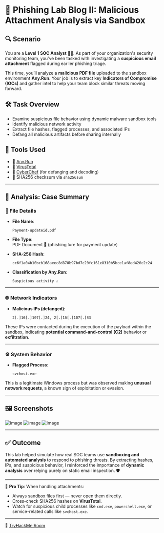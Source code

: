 # 🧪 Phishing Lab Blog II: Malicious Attachment Analysis via Sandbox

## 🔍 Scenario
You are a **Level 1 SOC Analyst** 🧑‍💻. As part of your organization's security monitoring team, you’ve been tasked with investigating a **suspicious email attachment** flagged during earlier phishing triage.

This time, you’ll analyze a **malicious PDF file** uploaded to the sandbox environment **Any.Run**. Your job is to extract key **Indicators of Compromise (IOCs)** and gather intel to help your team block similar threats moving forward.

## 🛠️ Task Overview
- Examine suspicious file behavior using dynamic malware sandbox tools
- Identify malicious network activity
- Extract file hashes, flagged processes, and associated IPs
- Defang all malicious artifacts before sharing internally

## 🧰 Tools Used
- 🧪 [Any.Run](https://app.any.run/)
- 🦠 [VirusTotal](https://www.virustotal.com/)
- 🧂 [CyberChef](https://gchq.github.io/CyberChef/) (for defanging and decoding)
- 🔐 SHA256 checksum via `sha256sum`

---

## 📁 Analysis: Case Summary

### 📄 File Details

- **File Name**:  
  ```plaintext
  Payment-updateid.pdf
  ```

- **File Type**:  
  PDF Document 📎 (phishing lure for payment update)

- **SHA-256 Hash**:  
  ```plaintext
  cc6f1a04b10bcb168aeec8d870b97bd7c20fc161e8310b5bce1af8ed420e2c24
  ```

- **Classification by Any.Run**:  
  ```plaintext
  Suspicious activity ⚠️
  ```

---

### 🌐 Network Indicators

- **Malicious IPs (defanged)**:
  ```plaintext
  2[.]16[.]107[.]24, 2[.]16[.]107[.]83
  ```

These IPs were contacted during the execution of the payload within the sandbox, indicating **potential command-and-control (C2)** behavior or **exfiltration**.

---

### ⚙️ System Behavior

- **Flagged Process**:
  ```plaintext
  svchost.exe
  ```

This is a legitimate Windows process but was observed making **unusual network requests**, a known sign of exploitation or evasion.

---

## 🖼️ Screenshots
![image](https://github.com/user-attachments/assets/b3314e6d-2aa0-4f90-9ba6-75b84639a662)
![image](https://github.com/user-attachments/assets/980cccb0-d019-49c1-8280-8c7ae956e7a1)
![image](https://github.com/user-attachments/assets/e149ae9f-ccb6-41f9-b0bf-ba5d6afca69b)

---

## ✅ Outcome
This lab helped simulate how real SOC teams use **sandboxing and automated analysis** to respond to phishing threats. By extracting hashes, IPs, and suspicious behavior, I reinforced the importance of **dynamic analysis** over relying purely on static email inspection. 🛡️

---

🧠 **Pro Tip**: When handling attachments:
- Always sandbox files first — never open them directly.
- Cross-check SHA256 hashes on **VirusTotal**.
- Watch for suspicious child processes like `cmd.exe`, `powershell.exe`, or service-related calls like `svchost.exe`.

---

🔗 [TryHackMe Room](https://tryhackme.com/room/phishingemails3tryoe)
